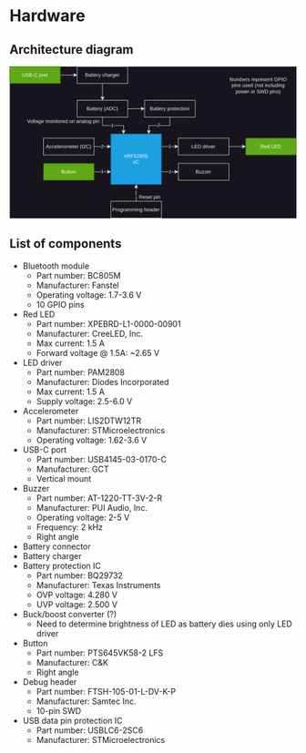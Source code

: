 # Hardware

## Architecture diagram
![HW architecture diagram](/docs/DWG_HW-Architecture.svg)

## List of components
- Bluetooth module
  - Part number: BC805M
  - Manufacturer: Fanstel
  - Operating voltage: 1.7-3.6 V
  - 10 GPIO pins
- Red LED
  - Part number: XPEBRD-L1-0000-00901
  - Manufacturer: CreeLED, Inc.
  - Max current: 1.5 A
  - Forward voltage @ 1.5A: ~2.65 V
- LED driver
  - Part number: PAM2808
  - Manufacturer: Diodes Incorporated
  - Max current: 1.5 A
  - Supply voltage: 2.5-6.0 V
- Accelerometer
  - Part number: LIS2DTW12TR
  - Manufacturer: STMicroelectronics
  - Operating voltage: 1.62-3.6 V
- USB-C port
  - Part number: USB4145-03-0170-C
  - Manufacturer: GCT
  - Vertical mount
- Buzzer
  - Part number: AT-1220-TT-3V-2-R
  - Manufacturer: PUI Audio, Inc.
  - Operating voltage: 2-5 V
  - Frequency: 2 kHz
  - Right angle
- Battery connector
- Battery charger
- Battery protection IC
  - Part number: BQ29732
  - Manufacturer: Texas Instruments
  - OVP voltage: 4.280 V
  - UVP voltage: 2.500 V
- Buck/boost converter (?)
  - Need to determine brightness of LED as battery dies using only LED driver
- Button
  - Part number: PTS645VK58-2 LFS
  - Manufacturer: C&K
  - Right angle
- Debug header
  - Part number: FTSH-105-01-L-DV-K-P
  - Manufacturer: Samtec Inc.
  - 10-pin SWD
- USB data pin protection IC
  - Part number: USBLC6-2SC6
  - Manufacturer: STMicroelectronics